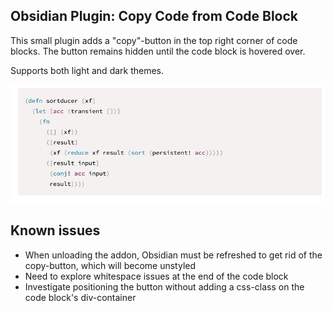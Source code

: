 ## Obsidian Plugin: Copy Code from Code Block

This small plugin adds a "copy"-button in the top right corner of code blocks.
The button remains hidden until the code block is hovered over.

Supports both light and dark themes.

![copy-button-transition-gif](copy-button-transition.gif)

## Known issues
- When unloading the addon, Obsidian must be refreshed to get rid of the copy-button, which will become unstyled
- Need to explore whitespace issues at the end of the code block
- Investigate positioning the button without adding a css-class on the code block's div-container